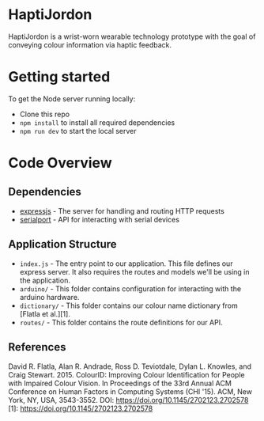 # HaptiJordon

HaptiJordon is a wrist-worn wearable technology prototype with the goal of conveying colour information via haptic feedback.

# Getting started

To get the Node server running locally:

- Clone this repo
- `npm install` to install all required dependencies
- `npm run dev` to start the local server

# Code Overview

## Dependencies

- [expressjs](https://github.com/expressjs/express) - The server for handling and routing HTTP requests
- [serialport](https://github.com/node-serialport/node-serialport) - API for interacting with serial devices

## Application Structure

- `index.js` - The entry point to our application. This file defines our express server. It also requires the routes and models we'll be using in the application.
- `arduino/` - This folder contains configuration for interacting with the arduino hardware.
- `dictionary/` - This folder contains our colour name dictionary from [Flatla et al.][1].
- `routes/` - This folder contains the route definitions for our API.

## References

David R. Flatla, Alan R. Andrade, Ross D. Teviotdale, Dylan L. Knowles, and Craig Stewart. 2015. ColourID: Improving Colour Identification for People with Impaired Colour Vision. In Proceedings of the 33rd Annual ACM Conference on Human Factors in Computing Systems (CHI '15). ACM, New York, NY, USA, 3543-3552. DOI: https://doi.org/10.1145/2702123.2702578
[1]: https://doi.org/10.1145/2702123.2702578
